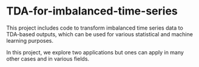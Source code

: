 # TDA-for-imbalanced-time-series
This project includes code to transform imbalanced time series data to TDA-based outputs, which can be used for various statistical and machine learning purposes.

In this project, we explore two applications but ones can apply in many other cases and in various fields. 
